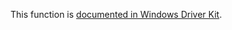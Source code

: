 This function is [documented in Windows Driver Kit](https://learn.microsoft.com/en-us/windows-hardware/drivers/ddi/ntddk/nf-ntddk-rtldeleteelementgenerictableavl).

